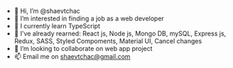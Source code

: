 - 👋 Hi, I’m @shaevtchac
- 👀 I’m interested in finding a job as a web developer
- 🌱 I currently learn TypeScript
- 🦕 I've already rearned: React js, Node js, Mongo DB, mySQL, Express js, Redux, SASS, Styled Compoments, Material UI,  Cancel changes
- 💞️ I’m looking to collaborate on web app project
- 📫 Email me on shaevtchac@gmail.com


